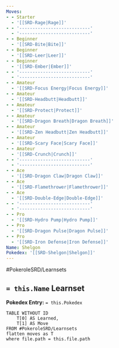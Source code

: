 ```yaml
---
Moves:
- - Starter
  - '[[SRD-Rage|Rage]]'
- - '---------------------------'
  - '---------------------------'
- - Beginner
  - '[[SRD-Bite|Bite]]'
- - Beginner
  - '[[SRD-Leer|Leer]]'
- - Beginner
  - '[[SRD-Ember|Ember]]'
- - '---------------------------'
  - '---------------------------'
- - Amateur
  - '[[SRD-Focus Energy|Focus Energy]]'
- - Amateur
  - '[[SRD-Headbutt|Headbutt]]'
- - Amateur
  - '[[SRD-Protect|Protect]]'
- - Amateur
  - '[[SRD-Dragon Breath|Dragon Breath]]'
- - Amateur
  - '[[SRD-Zen Headbutt|Zen Headbutt]]'
- - Amateur
  - '[[SRD-Scary Face|Scary Face]]'
- - Amateur
  - '[[SRD-Crunch|Crunch]]'
- - '---------------------------'
  - '---------------------------'
- - Ace
  - '[[SRD-Dragon Claw|Dragon Claw]]'
- - Ace
  - '[[SRD-Flamethrower|Flamethrower]]'
- - Ace
  - '[[SRD-Double-Edge|Double-Edge]]'
- - '---------------------------'
  - '---------------------------'
- - Pro
  - '[[SRD-Hydro Pump|Hydro Pump]]'
- - Pro
  - '[[SRD-Dragon Pulse|Dragon Pulse]]'
- - Pro
  - '[[SRD-Iron Defense|Iron Defense]]'
Name: Shelgon
Pokedex: '[[SRD-Shelgon|Shelgon]]'
---
```


#PokeroleSRD/Learnsets

## `= this.Name` Learnset

**Pokedex Entry:** `= this.Pokedex`

```dataview
TABLE WITHOUT ID
    T[0] AS Learned,
    T[1] AS Move
FROM #PokeroleSRD/Learnsets
flatten moves as T
where file.path = this.file.path
```
